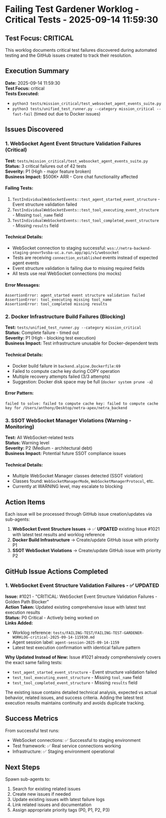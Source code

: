 # Failing Test Gardener Worklog - Critical Tests - 2025-09-14 11:59:30

## Test Focus: CRITICAL

This worklog documents critical test failures discovered during automated testing and the GitHub issues created to track their resolution.

## Execution Summary

**Date:** 2025-09-14 11:59:30  
**Test Focus:** critical  
**Tests Executed:**
- `python3 tests/mission_critical/test_websocket_agent_events_suite.py`
- `python3 tests/unified_test_runner.py --category mission_critical --fast-fail` (timed out due to Docker issues)

## Issues Discovered

### 1. WebSocket Agent Event Structure Validation Failures (Critical)

**Test:** `tests/mission_critical/test_websocket_agent_events_suite.py`  
**Status:** 3 critical failures out of 42 tests  
**Severity:** P1 (High - major feature broken)  
**Business Impact:** $500K+ ARR - Core chat functionality affected

#### Failing Tests:
1. `TestIndividualWebSocketEvents::test_agent_started_event_structure` - Event structure validation failed
2. `TestIndividualWebSocketEvents::test_tool_executing_event_structure` - Missing `tool_name` field
3. `TestIndividualWebSocketEvents::test_tool_completed_event_structure` - Missing `results` field

#### Technical Details:
- WebSocket connection to staging successful: `wss://netra-backend-staging-pnovr5vsba-uc.a.run.app/api/v1/websocket`
- Tests are receiving `connection_established` events instead of expected agent events
- Event structure validation is failing due to missing required fields
- All tests use real WebSocket connections (no mocks)

#### Error Messages:
```
AssertionError: agent_started event structure validation failed
AssertionError: tool_executing missing tool_name
AssertionError: tool_completed missing results
```

### 2. Docker Infrastructure Build Failures (Blocking)

**Test:** `tests/unified_test_runner.py --category mission_critical`  
**Status:** Complete failure - timed out  
**Severity:** P1 (High - blocking test execution)  
**Business Impact:** Test infrastructure unusable for Docker-dependent tests

#### Technical Details:
- Docker build failure in `backend.alpine.Dockerfile:69`
- Failed to compute cache key during COPY operation
- Multiple recovery attempts failed (3/3 attempts)
- Suggestion: Docker disk space may be full (`docker system prune -a`)

#### Error Pattern:
```
failed to solve: failed to compute cache key: failed to compute cache key for /Users/anthony/Desktop/netra-apex/netra_backend
```

### 3. SSOT WebSocket Manager Violations (Warning - Monitoring)

**Test:** All WebSocket-related tests  
**Status:** Warning level  
**Severity:** P2 (Medium - architectural debt)  
**Business Impact:** Potential future SSOT compliance issues

#### Technical Details:
- Multiple WebSocket Manager classes detected (SSOT violation)
- Classes found: `WebSocketManagerMode`, `WebSocketManagerProtocol`, etc.
- Currently at WARNING level, may escalate to blocking

## Action Items

Each issue will be processed through GitHub issue creation/updates via sub-agents:

1. **WebSocket Event Structure Issues** → ✅ **UPDATED** existing Issue #1021 with latest test results and worklog reference
2. **Docker Build Infrastructure** → Create/update GitHub issue with priority P1  
3. **SSOT WebSocket Violations** → Create/update GitHub issue with priority P2

## GitHub Issue Actions Completed

### 1. WebSocket Event Structure Validation Failures - ✅ UPDATED

**Issue:** #1021 - "CRITICAL: WebSocket Event Structure Validation Failures - Golden Path Blocker"  
**Action Taken:** Updated existing comprehensive issue with latest test execution results  
**Status:** P0 Critical - Actively being worked on  
**Links Added:** 
- Worklog reference: `tests/FAILING-TEST/FAILING-TEST-GARDENER-WORKLOG-critical-2025-09-14-115930.md`
- Agent session label: `agent-session-2025-09-14-1159`
- Latest test execution confirmation with identical failure pattern

**Why Updated Instead of New:** Issue #1021 already comprehensively covers the exact same failing tests:
- `test_agent_started_event_structure` - Event structure validation failed
- `test_tool_executing_event_structure` - Missing `tool_name` field  
- `test_tool_completed_event_structure` - Missing `results` field

The existing issue contains detailed technical analysis, expected vs actual behavior, related issues, and success criteria. Adding the latest test execution results maintains continuity and avoids duplicate tracking.

## Success Metrics

From successful test runs:
- WebSocket connections: ✅ Successful to staging environment
- Test framework: ✅ Real service connections working
- Infrastructure: ✅ Staging environment operational

## Next Steps

Spawn sub-agents to:
1. Search for existing related issues
2. Create new issues if needed
3. Update existing issues with latest failure logs
4. Link related issues and documentation
5. Assign appropriate priority tags (P0, P1, P2, P3)